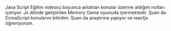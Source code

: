 Java Script Eğitim videosu boyunca anlatılan konular üzerine aldığım notları içeriyor. 
Js dilinde geliştirilen Memory Game oyunuda içermektedir.
Şuan da EcmaScript konularını bitirdim.
Şuan da araştırma yapıyor ve reactjs öğreniyorum.
